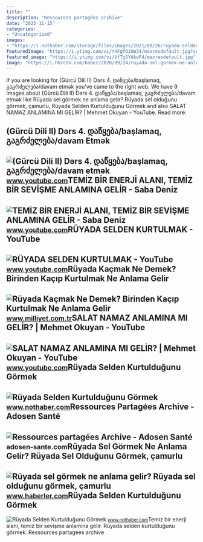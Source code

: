```yaml
---
title: ""
description: "Ressources partagées archive"
date: "2023-11-15"
categories:
- "Uncategorized"
images:
- "https://i.nothaber.com/storage/files/images/2021/09/26/ruyada-selden-kurtuldugunu-gormek-ne-anlama-gelir-615091ecc13bc.jpg"
featuredImage: "https://i.ytimg.com/vi/Y4FgfOJUW34/maxresdefault.jpg?sqp=-oaymwEmCIAKENAF8quKqQMa8AEB-AH-DoACuAiKAgwIABABGGUgUShLMA8=&amp;rs=AOn4CLDDeqLzSNihPyfIK85kAnW4YqhOPw"
featured_image: "https://i.ytimg.com/vi/VfTg5YAkoF4/maxresdefault.jpg"
image: "https://i.hbrcdn.com/haber/2020/09/24/ruyada-sel-gormek-ne-anlama-gelir-ruyada-sel-13623260_3541_amp.jpg"
---
```


If you are looking for (Gürcü Dili II) Dərs 4. დაწყება/başlamaq, გაგრძელება/davam etmək you've came to the right web. We have 9 Images about (Gürcü Dili II) Dərs 4. დაწყება/başlamaq, გაგრძელება/davam etmək like Rüyada sel görmek ne anlama gelir? Rüyada sel olduğunu görmek, çamurlu, Rüyada Selden Kurtulduğunu Görmek and also SALAT NAMAZ ANLAMINA MI GELİR? | Mehmet Okuyan - YouTube. Read more:

(Gürcü Dili II) Dərs 4. დაწყება/başlamaq, გაგრძელება/davam Etmək
----------------------------------------------------------------

 ![(Gürcü Dili II) Dərs 4. დაწყება/başlamaq, გაგრძელება/davam etmək](https://i.ytimg.com/vi/qV4aGB2iW58/maxresdefault.jpg) <small>www.youtube.com</small>TEMİZ BİR ENERJİ ALANI, TEMİZ BİR SEVİŞME ANLAMINA GELİR - Saba Deniz
---------------------------------------------------------------------

 ![TEMİZ BİR ENERJİ ALANI, TEMİZ BİR SEVİŞME ANLAMINA GELİR - Saba Deniz](https://i.ytimg.com/vi/Y15FBtTNgNk/maxresdefault.jpg) <small>www.youtube.com</small>RÜYADA SELDEN KURTULMAK - YouTube
---------------------------------

 ![RÜYADA SELDEN KURTULMAK - YouTube](https://i.ytimg.com/vi/Y4FgfOJUW34/maxresdefault.jpg?sqp=-oaymwEmCIAKENAF8quKqQMa8AEB-AH-DoACuAiKAgwIABABGGUgUShLMA8=&rs=AOn4CLDDeqLzSNihPyfIK85kAnW4YqhOPw) <small>www.youtube.com</small>Rüyada Kaçmak Ne Demek? Birinden Kaçıp Kurtulmak Ne Anlama Gelir
----------------------------------------------------------------

 ![Rüyada Kaçmak Ne Demek? Birinden Kaçıp Kurtulmak Ne Anlama Gelir](https://image.milimaj.com/i/milliyet/75/0x0/5f3c30355542841058d721ee.jpg) <small>www.milliyet.com.tr</small>SALAT NAMAZ ANLAMINA MI GELİR? | Mehmet Okuyan - YouTube
--------------------------------------------------------

 ![SALAT NAMAZ ANLAMINA MI GELİR? | Mehmet Okuyan - YouTube](https://i.ytimg.com/vi/VfTg5YAkoF4/maxresdefault.jpg) <small>www.youtube.com</small>Rüyada Selden Kurtulduğunu Görmek
---------------------------------

 ![Rüyada Selden Kurtulduğunu Görmek](https://i.nothaber.com/storage/files/images/2021/09/26/ruyada-selden-kurtuldugunu-gormek-ne-anlama-gelir-615091ecc13bc.jpg) <small>www.nothaber.com</small>Ressources Partagées Archive - Adosen Santé
-------------------------------------------

 ![Ressources partagées Archive - Adosen Santé](https://adosen-sante.com/wp-content/uploads/2022/09/Site-internet-5-1.jpg) <small>adosen-sante.com</small>Rüyada Sel Görmek Ne Anlama Gelir? Rüyada Sel Olduğunu Görmek, çamurlu
----------------------------------------------------------------------

 ![Rüyada sel görmek ne anlama gelir? Rüyada sel olduğunu görmek, çamurlu](https://i.hbrcdn.com/haber/2020/09/24/ruyada-sel-gormek-ne-anlama-gelir-ruyada-sel-13623260_3541_amp.jpg) <small>www.haberler.com</small>Rüyada Selden Kurtulduğunu Görmek
---------------------------------

 ![Rüyada Selden Kurtulduğunu Görmek](https://i.nothaber.com/storage/files/images/2021/09/26/ruyada-selden-kurtuldugunu-gormek-ne-anlama-gelir-615091e99bec3.jpg) <small>www.nothaber.com</small>Temi̇z bi̇r enerji̇ alani, temi̇z bi̇r sevi̇şme anlamina geli̇r. Rüyada selden kurtulduğunu görmek. Ressources partagées archive
